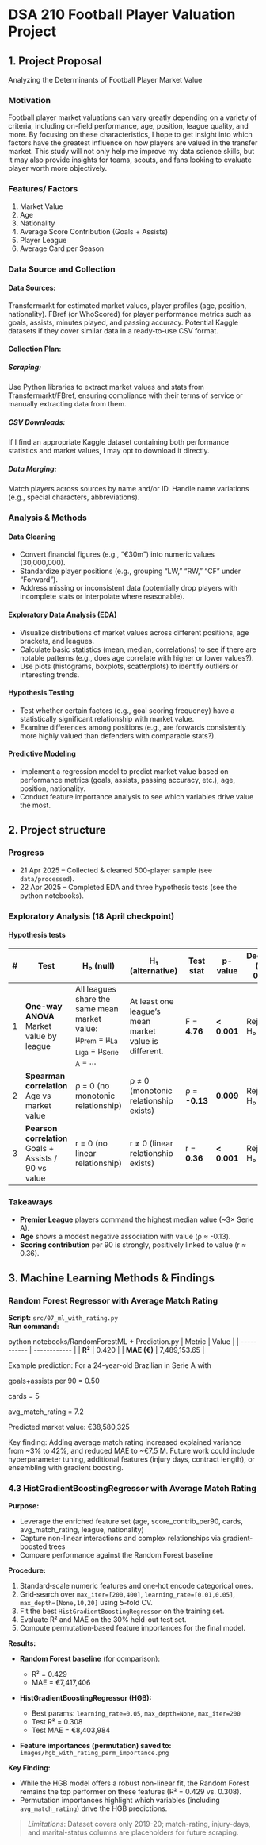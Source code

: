 # DSA 210 Football Player Valuation Project

## 1. Project Proposal
Analyzing the Determinants of Football Player Market Value

### Motivation
Football player market valuations can vary greatly depending on a variety of criteria, including on-field performance, age, position, league quality, and more. By focusing on these characteristics, I hope to get insight into which factors have the greatest influence on how players are valued in the transfer market. This study will not only help me improve my data science skills, but it may also provide insights for teams, scouts, and fans looking to evaluate player worth more objectively.

### Features/ Factors
1. Market Value
2. Age
3. Nationality
4. Average Score Contribution (Goals + Assists)
5. Player League
6. Average Card per Season
   
### Data Source and Collection

#### Data Sources:
Transfermarkt for estimated market values, player profiles (age, position, nationality).
FBref (or WhoScored) for player performance metrics such as goals, assists, minutes played, and passing accuracy.
Potential Kaggle datasets if they cover similar data in a ready-to-use CSV format.

#### Collection Plan:
##### Scraping: 
Use Python libraries to extract market values and stats from Transfermarkt/FBref, ensuring compliance with their terms of service or manually extracting data from them.
##### CSV Downloads: 
If I find an appropriate Kaggle dataset containing both performance statistics and market values, I may opt to download it directly.
##### Data Merging: 
Match players across sources by name and/or ID. Handle name variations (e.g., special characters, abbreviations).

### Analysis & Methods

#### Data Cleaning
- Convert financial figures (e.g., “€30m”) into numeric values (30,000,000).
- Standardize player positions (e.g., grouping “LW,” “RW,” “CF” under “Forward”).
- Address missing or inconsistent data (potentially drop players with incomplete stats or interpolate where reasonable).

#### Exploratory Data Analysis (EDA)
- Visualize distributions of market values across different positions, age brackets, and leagues.
- Calculate basic statistics (mean, median, correlations) to see if there are notable patterns (e.g., does age correlate with higher or lower values?).
- Use plots (histograms, boxplots, scatterplots) to identify outliers or interesting trends.

#### Hypothesis Testing
- Test whether certain factors (e.g., goal scoring frequency) have a statistically significant relationship with market value.
- Examine differences among positions (e.g., are forwards consistently more highly valued than defenders with comparable stats?).

#### Predictive Modeling
- Implement a regression model to predict market value based on performance metrics (goals, assists, passing accuracy, etc.), age, position, nationality.
- Conduct feature importance analysis to see which variables drive value the most.


## 2. Project structure
### Progress
* 21 Apr 2025 – Collected & cleaned 500-player sample (see `data/processed`).
* 22 Apr 2025 – Completed EDA and three hypothesis tests (see the python notebooks).

### Exploratory Analysis (18 April checkpoint)

#### Hypothesis tests

| # | Test | **H₀ (null)** | **H₁ (alternative)** | Test stat | p-value | Decision <br>(α = 0.05) |
|---|------|---------------|----------------------|-----------|---------|-------------------------|
|1|**One-way ANOVA**<br>Market value by league|All leagues share the same mean market value:<br>μ<sub>Prem</sub> = μ<sub>La Liga</sub> = μ<sub>Serie A</sub> = …|At least one league’s mean market value is different.|F = **4.76**|**< 0.001**|Reject H₀|
|2|**Spearman correlation**<br>Age vs market value|ρ = 0  (no monotonic relationship)|ρ ≠ 0  (monotonic relationship exists)|ρ = **-0.13**|**0.009**|Reject H₀|
|3|**Pearson correlation**<br>Goals + Assists / 90 vs value|r = 0  (no linear relationship)|r ≠ 0  (linear relationship exists)|r = **0.36**|**< 0.001**|Reject H₀|

### Takeaways
* **Premier League** players command the highest median value (~3× Serie A).  
* **Age** shows a modest negative association with value (ρ ≈ -0.13).  
* **Scoring contribution** per 90 is strongly, positively linked to value (r ≈ 0.36).

## 3. Machine Learning Methods & Findings

### Random Forest Regressor with Average Match Rating  
**Script:** `src/07_ml_with_rating.py`  
**Run command:**  

python notebooks/RandomForestML + Prediction.py
| Metric      | Value        |
| ----------- | ------------ |
| **R²**      | 0.420        |
| **MAE (€)** | 7,489,153.65 |

Example prediction:
For a 24-year-old Brazilian in Serie A with

goals+assists per 90 = 0.50

cards = 5

avg_match_rating = 7.2

Predicted market value: €38,580,325

Key finding:
Adding average match rating increased explained variance from ~3% to 42%, and reduced MAE to ~€7.5 M. Future work could include hyperparameter tuning, additional features (injury days, contract length), or ensembling with gradient boosting.

### 4.3 HistGradientBoostingRegressor with Average Match Rating

**Purpose:**  
- Leverage the enriched feature set (age, score_contrib_per90, cards, avg_match_rating, league, nationality)  
- Capture non-linear interactions and complex relationships via gradient‐boosted trees  
- Compare performance against the Random Forest baseline  

**Procedure:**  
1. Standard‐scale numeric features and one‐hot encode categorical ones.  
2. Grid‐search over `max_iter=[200,400]`, `learning_rate=[0.01,0.05]`, `max_depth=[None,10,20]` using 5-fold CV.  
3. Fit the best `HistGradientBoostingRegressor` on the training set.  
4. Evaluate R² and MAE on the 30% held-out test set.  
5. Compute permutation‐based feature importances for the final model.  

**Results:**  
- **Random Forest baseline** (for comparison):  
  - R² = 0.429  
  - MAE = €7,417,406  

- **HistGradientBoostingRegressor (HGB):**  
  - Best params: `learning_rate=0.05`, `max_depth=None`, `max_iter=200`  
  - Test R² = 0.308  
  - Test MAE = €8,403,984  

- **Feature importances (permutation) saved to:**  
  `images/hgb_with_rating_perm_importance.png`  

**Key Finding:**  
- While the HGB model offers a robust non-linear fit, the Random Forest remains the top performer on these features (R² = 0.429 vs. 0.308).  
- Permutation importances highlight which variables (including `avg_match_rating`) drive the HGB predictions.  


> _Limitations_: Dataset covers only 2019-20; match-rating, injury-days, and marital-status columns are placeholders for future scraping.
